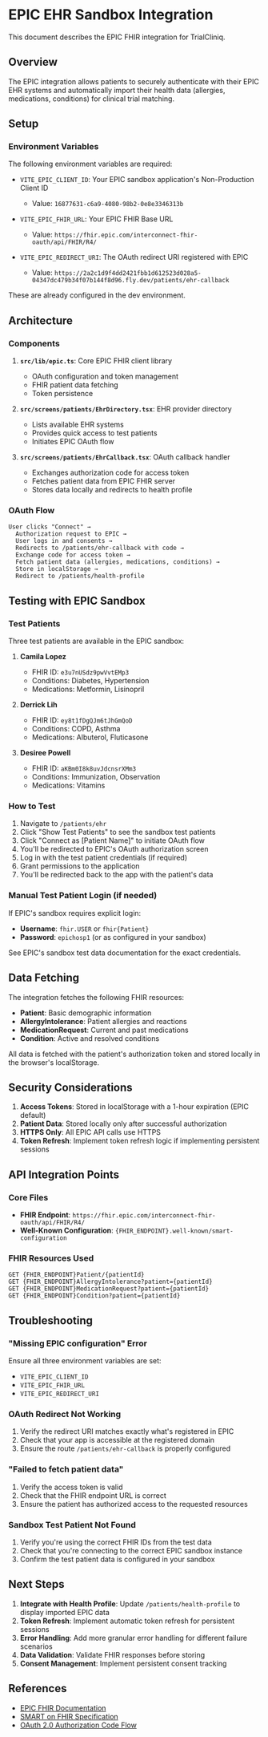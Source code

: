 # EPIC EHR Sandbox Integration

This document describes the EPIC FHIR integration for TrialCliniq.

## Overview

The EPIC integration allows patients to securely authenticate with their EPIC EHR systems and automatically import their health data (allergies, medications, conditions) for clinical trial matching.

## Setup

### Environment Variables

The following environment variables are required:

- `VITE_EPIC_CLIENT_ID`: Your EPIC sandbox application's Non-Production Client ID
  - Value: `16877631-c6a9-4080-98b2-0e8e3346313b`

- `VITE_EPIC_FHIR_URL`: Your EPIC FHIR Base URL
  - Value: `https://fhir.epic.com/interconnect-fhir-oauth/api/FHIR/R4/`

- `VITE_EPIC_REDIRECT_URI`: The OAuth redirect URI registered with EPIC
  - Value: `https://2a2c1d9f4dd2421fbb1d612523d028a5-04347dc479b34f07b144f8d96.fly.dev/patients/ehr-callback`

These are already configured in the dev environment.

## Architecture

### Components

1. **`src/lib/epic.ts`**: Core EPIC FHIR client library
   - OAuth configuration and token management
   - FHIR patient data fetching
   - Token persistence

2. **`src/screens/patients/EhrDirectory.tsx`**: EHR provider directory
   - Lists available EHR systems
   - Provides quick access to test patients
   - Initiates EPIC OAuth flow

3. **`src/screens/patients/EhrCallback.tsx`**: OAuth callback handler
   - Exchanges authorization code for access token
   - Fetches patient data from EPIC FHIR server
   - Stores data locally and redirects to health profile

### OAuth Flow

```
User clicks "Connect" → 
  Authorization request to EPIC →
  User logs in and consents →
  Redirects to /patients/ehr-callback with code →
  Exchange code for access token →
  Fetch patient data (allergies, medications, conditions) →
  Store in localStorage →
  Redirect to /patients/health-profile
```

## Testing with EPIC Sandbox

### Test Patients

Three test patients are available in the EPIC sandbox:

1. **Camila Lopez**
   - FHIR ID: `e3u7nUSdz9pwVvtEMp3`
   - Conditions: Diabetes, Hypertension
   - Medications: Metformin, Lisinopril

2. **Derrick Lih**
   - FHIR ID: `ey8t1fDgQJm6tJhGmQoD`
   - Conditions: COPD, Asthma
   - Medications: Albuterol, Fluticasone

3. **Desiree Powell**
   - FHIR ID: `aKBm0I8k8uvJdcnsrXMm3`
   - Conditions: Immunization, Observation
   - Medications: Vitamins

### How to Test

1. Navigate to `/patients/ehr`
2. Click "Show Test Patients" to see the sandbox test patients
3. Click "Connect as [Patient Name]" to initiate OAuth flow
4. You'll be redirected to EPIC's OAuth authorization screen
5. Log in with the test patient credentials (if required)
6. Grant permissions to the application
7. You'll be redirected back to the app with the patient's data

### Manual Test Patient Login (if needed)

If EPIC's sandbox requires explicit login:

- **Username**: `fhir.USER` or `fhir{Patient}`
- **Password**: `epichosp1` (or as configured in your sandbox)

See EPIC's sandbox test data documentation for the exact credentials.

## Data Fetching

The integration fetches the following FHIR resources:

- **Patient**: Basic demographic information
- **AllergyIntolerance**: Patient allergies and reactions
- **MedicationRequest**: Current and past medications
- **Condition**: Active and resolved conditions

All data is fetched with the patient's authorization token and stored locally in the browser's localStorage.

## Security Considerations

1. **Access Tokens**: Stored in localStorage with a 1-hour expiration (EPIC default)
2. **Patient Data**: Stored locally only after successful authorization
3. **HTTPS Only**: All EPIC API calls use HTTPS
4. **Token Refresh**: Implement token refresh logic if implementing persistent sessions

## API Integration Points

### Core Files

- **FHIR Endpoint**: `https://fhir.epic.com/interconnect-fhir-oauth/api/FHIR/R4/`
- **Well-Known Configuration**: `{FHIR_ENDPOINT}.well-known/smart-configuration`

### FHIR Resources Used

```
GET {FHIR_ENDPOINT}Patient/{patientId}
GET {FHIR_ENDPOINT}AllergyIntolerance?patient={patientId}
GET {FHIR_ENDPOINT}MedicationRequest?patient={patientId}
GET {FHIR_ENDPOINT}Condition?patient={patientId}
```

## Troubleshooting

### "Missing EPIC configuration" Error

Ensure all three environment variables are set:
- `VITE_EPIC_CLIENT_ID`
- `VITE_EPIC_FHIR_URL`
- `VITE_EPIC_REDIRECT_URI`

### OAuth Redirect Not Working

1. Verify the redirect URI matches exactly what's registered in EPIC
2. Check that your app is accessible at the registered domain
3. Ensure the route `/patients/ehr-callback` is properly configured

### "Failed to fetch patient data"

1. Verify the access token is valid
2. Check that the FHIR endpoint URL is correct
3. Ensure the patient has authorized access to the requested resources

### Sandbox Test Patient Not Found

1. Verify you're using the correct FHIR IDs from the test data
2. Check that you're connecting to the correct EPIC sandbox instance
3. Confirm the test patient data is configured in your sandbox

## Next Steps

1. **Integrate with Health Profile**: Update `/patients/health-profile` to display imported EPIC data
2. **Token Refresh**: Implement automatic token refresh for persistent sessions
3. **Error Handling**: Add more granular error handling for different failure scenarios
4. **Data Validation**: Validate FHIR responses before storing
5. **Consent Management**: Implement persistent consent tracking

## References

- [EPIC FHIR Documentation](https://fhir.epic.com/Documentation)
- [SMART on FHIR Specification](http://www.hl7.org/fhir/smart-app-launch/)
- [OAuth 2.0 Authorization Code Flow](https://tools.ietf.org/html/rfc6749#section-1.3.1)
